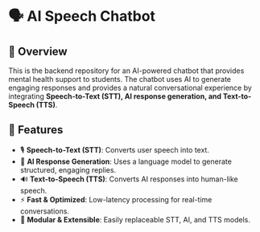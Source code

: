 # 🗣️ AI Speech Chatbot

## 📌 Overview  
This is the backend repository for an AI-powered chatbot that provides mental health support to students. The chatbot uses AI to generate engaging responses and provides a natural conversational experience by integrating **Speech-to-Text (STT), AI response generation, and Text-to-Speech (TTS)**.

## 🚀 Features  
- 🎙️ **Speech-to-Text (STT)**: Converts user speech into text.  
- 🤖 **AI Response Generation**: Uses a language model to generate structured, engaging replies.  
- 🔊 **Text-to-Speech (TTS)**: Converts AI responses into human-like speech.  
- ⚡ **Fast & Optimized**: Low-latency processing for real-time conversations.  
- 🔄 **Modular & Extensible**: Easily replaceable STT, AI, and TTS models.  
